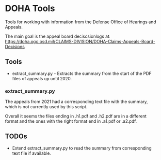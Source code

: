 DOHA Tools
==========
Tools for working with information from the Defense Office of Hearings and
Appeals.

The main goal is the appeal board deciscsionlogs at:
https://doha.ogc.osd.mil/CLAIMS-DIVISION/DOHA-Claims-Appeals-Board-Decisions

Tools
-----
- extract_summary.py - Extracts the summary from the start of the PDF files
  of appeals up until 2020.


### extract_summary.py
The appeals from 2021 had a corresponding text file with the summary, which is not
currently used by this script.

Overall it seems the files ending in .h1.pdf and .h2.pdf are in a different
format and the ones with the right format end in .a1.pdf or .a2.pdf.

TODOs
-----
- Extend extract_summary.py to read the summary from corresponding text file
  if available.
